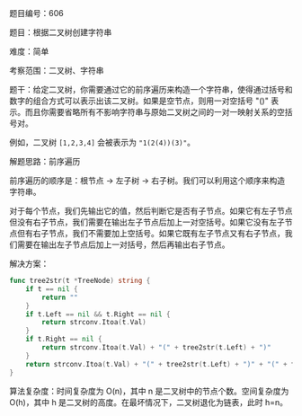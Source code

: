 题目编号：606

题目：根据二叉树创建字符串

难度：简单

考察范围：二叉树、字符串

题干：给定二叉树，你需要通过它的前序遍历来构造一个字符串，使得通过括号和数字的组合方式可以表示出该二叉树。如果是空节点，则用一对空括号 "()" 表示。而且你需要省略所有不影响字符串与原始二叉树之间的一对一映射关系的空括号对。

例如，二叉树 `[1,2,3,4]` 会被表示为 `"1(2(4))(3)"`。

解题思路：前序遍历

前序遍历的顺序是：根节点 -> 左子树 -> 右子树。我们可以利用这个顺序来构造字符串。

对于每个节点，我们先输出它的值，然后判断它是否有子节点。如果它有左子节点但没有右子节点，我们需要在输出左子节点后加上一对空括号。如果它没有左子节点但有右子节点，我们不需要加上空括号。如果它既有左子节点又有右子节点，我们需要在输出左子节点后加上一对括号，然后再输出右子节点。

解决方案：

```go
func tree2str(t *TreeNode) string {
    if t == nil {
        return ""
    }
    if t.Left == nil && t.Right == nil {
        return strconv.Itoa(t.Val)
    }
    if t.Right == nil {
        return strconv.Itoa(t.Val) + "(" + tree2str(t.Left) + ")"
    }
    return strconv.Itoa(t.Val) + "(" + tree2str(t.Left) + ")" + "(" + tree2str(t.Right) + ")"
}
```

算法复杂度：时间复杂度为 O(n)，其中 n 是二叉树中的节点个数。空间复杂度为 O(h)，其中 h 是二叉树的高度。在最坏情况下，二叉树退化为链表，此时 h=n。